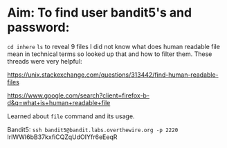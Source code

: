 <h1>Aim: To find user bandit5's and password: </h1> 

```cd inhere```
```ls``` to reveal 9 files
I did not know what does human readable file mean in technical terms so looked up that and how to filter them.
These threads were very helpful: 

https://unix.stackexchange.com/questions/313442/find-human-readable-files

https://www.google.com/search?client=firefox-b-d&q=what+is+human+readable+file

Learned about ```file``` command and its usage.


Bandit5:
 ```ssh bandit5@bandit.labs.overthewire.org -p 2220```
lrIWWI6bB37kxfiCQZqUdOIYfr6eEeqR
